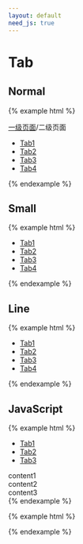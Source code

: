 ```yaml
---
layout: default
need_js: true
---
```


# Tab

## Normal

{% example html %}
<div class="ui-mod">
  <div class="ui-path mb-12">
    <a class="link" href="#">一级页面</a><span class="line">/</span><span>二级页面</span>
  </div>
  <div class="ui-tab">
    <ul class="tab-list">
      <li class="tab-itm"><a href="#">Tab1</a></li>
      <li class="tab-itm active"><a href="#">Tab2</a></li>
      <li class="tab-itm"><a href="#">Tab3</a></li>
      <li class="tab-itm"><a href="#">Tab4</a></li>
    </ul>
  </div>
</div>
{% endexample %}

## Small

{% example html %}
<div class="ui-tab small">
  <ul class="tab-list">
    <li class="tab-itm"><a href="#" class="itm">Tab1</a></li>
    <li class="tab-itm active"><a href="#" class="itm">Tab2</a></li>
    <li class="tab-itm"><a href="#" class="itm">Tab3</a></li>
    <li class="tab-itm"><a href="#" class="itm">Tab4</a></li>
  </ul>
</div>
{% endexample %}

## Line 
{% example html %}
<div class="ui-tab line">
  <ul class="tab-list">
    <li class="tab-itm active"><a href="#">Tab1</a></li>
    <li class="tab-itm"><a href="#">Tab2</a></li>
    <li class="tab-itm"><a href="#">Tab3</a></li>
    <li class="tab-itm"><a href="#">Tab4</a></li>
  </ul>
</div>
{% endexample %}

## JavaScript

{% example html %}
<div class="ui-tab-wrap">
  <div class="ui-tab small">
    <ul class="tab-list">
      <li class="tab-itm active"><a href="javascript:;" class="itm">Tab1</a></li>
      <li class="tab-itm"><a href="javascript:;" class="itm">Tab2</a></li>
      <li class="tab-itm"><a href="javascript:;" class="itm">Tab3</a></li>
    </ul>
  </div>
  <div class="ui-tab-content">
    <div class="tab-content show">content1</div>
    <div class="tab-content">content2</div>
    <div class="tab-content">content3</div>
  </div>
</div>
{% endexample %}

{% example html %}
<script>
  var Tab = ui.Tab;
  Tab('.ui-tab-wrap', {
    navSelector: '.tab-itm',
    conSelector: '.tab-content',
    navActive: 'active',
    conActive: 'show',
    // 以上是默认配置

    onChange(index, cb) {
      console.log(index)
      cb();
    }
  });
</script>
{% endexample %}
